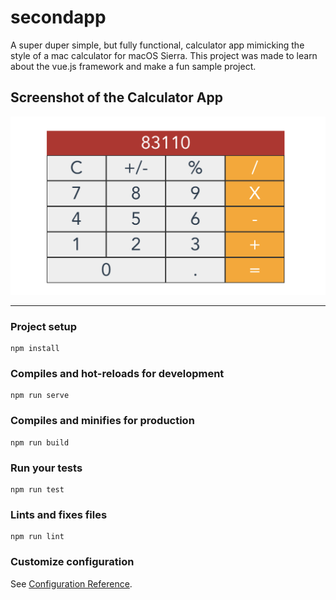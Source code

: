 # secondapp
A super duper simple, but fully functional, calculator app mimicking the style of a mac calculator for macOS Sierra. This project was made to learn about the vue.js framework and make a fun sample project.

## Screenshot of the Calculator App
![Screen shot](./calc.jpg)




---

### Project setup
```
npm install
```

### Compiles and hot-reloads for development
```
npm run serve
```

### Compiles and minifies for production
```
npm run build
```

### Run your tests
```
npm run test
```

### Lints and fixes files
```
npm run lint
```

### Customize configuration
See [Configuration Reference](https://cli.vuejs.org/config/).
